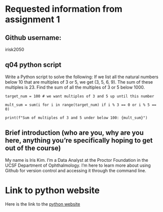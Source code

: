 # Requested information from assignment 1

## Github username:

irisk2050

## q04 python script
 
Write a Python script to solve the following: If we list all the natural numbers below 10 that are multiples of 3 or 5, we get (3, 5, 6, 9). The sum of these multiples is 23. Find the sum of all the multiples of 3 or 5 below 1000.

```
target_num = 100 # we want multiples of 3 and 5 up until this number
 
mult_sum = sum(i for i in range(target_num) if i % 3 == 0 or i % 5 == 0)
 
print(f"Sum of multiples of 3 and 5 under below 100: {mult_sum}")
```

## Brief introduction (who are you, why are you here, anything you’re specifically hoping to get out of the course)

My name is Iris Kim. I’m a Data Analyst at the Proctor Foundation in the UCSF Department of Ophthalmology. I’m here to learn more about using Github for version control and accessing it through the command line.
 
# Link to python website

Here is the link to the [python website](https://www.python.org)